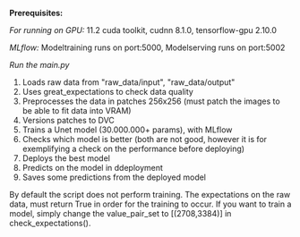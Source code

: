 **Prerequisites:**

*For running on GPU:*
11.2 cuda toolkit, cudnn 8.1.0, tensorflow-gpu 2.10.0 

*MLflow:*
Modeltraining runs on port:5000, Modelserving runs on port:5002

*Run the main.py*
  1. Loads raw data from "raw_data/input", "raw_data/output"
  2. Uses great_expectations to check data quality
  3. Preprocesses the data in patches 256x256 (must patch the images to be able to fit data into VRAM)
  4. Versions patches to DVC 
  5. Trains a Unet model (30.000.000+ params), with MLflow
  6. Checks which model is better (both are not good, however it is for exemplifying a check on the performance before deploying)
  7. Deploys the best model
  8. Predicts on the model in ddeployment
  9. Saves some predictions from the deployed model

By default the script does not perform training. The expectations on the raw data, must return True in order for the training to occur. If you want to train a model, simply change the value_pair_set to [(2708,3384)] in check_expectations().
